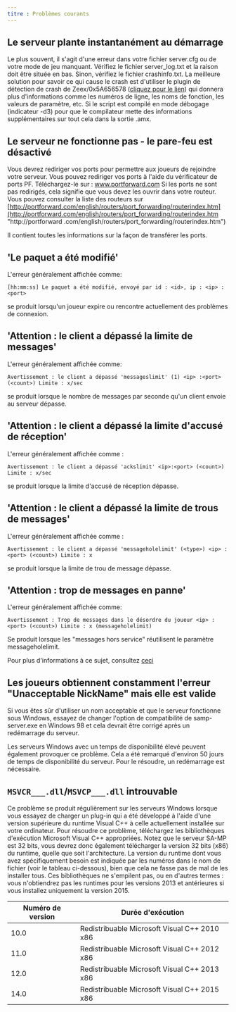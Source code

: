 ```yaml
---
titre : Problèmes courants
---
```


## Le serveur plante instantanément au démarrage

Le plus souvent, il s'agit d'une erreur dans votre fichier server.cfg ou de votre mode de jeu manquant. Vérifiez le fichier server_log.txt et la raison doit être située en bas. Sinon, vérifiez le fichier crashinfo.txt. La meilleure solution pour savoir ce qui cause le crash est d'utiliser le plugin de détection de crash de Zeex/0x5A656578 ([cliquez pour le lien](https://github.com/Zeex/samp-plugin-crashdetect)) qui donnera plus d'informations comme les numéros de ligne, les noms de fonction, les valeurs de paramètre, etc. Si le script est compilé en mode débogage (indicateur -d3) pour que le compilateur mette des informations supplémentaires sur tout cela dans la sortie .amx.

## Le serveur ne fonctionne pas - le pare-feu est désactivé

Vous devrez rediriger vos ports pour permettre aux joueurs de rejoindre votre serveur. Vous pouvez rediriger vos ports à l'aide du vérificateur de ports PF. Téléchargez-le sur : www.portforward.com Si les ports ne sont pas redirigés, cela signifie que vous devez les ouvrir dans votre routeur. Vous pouvez consulter la liste des routeurs sur [http://portforward.com/english/routers/port_forwarding/routerindex.htm](http://portforward.com/english/routers/port_forwarding/routerindex.htm "http://portforward .com/english/routers/port_forwarding/routerindex.htm")

Il contient toutes les informations sur la façon de transférer les ports.

## 'Le paquet a été modifié'

L'erreur généralement affichée comme:

```
[hh:mm:ss] Le paquet a été modifié, envoyé par id : <id>, ip : <ip> :<port>
```

se produit lorsqu'un joueur expire ou rencontre actuellement des problèmes de connexion.

## 'Attention : le client a dépassé la limite de messages'

L'erreur généralement affichée comme:

```
Avertissement : le client a dépassé 'messageslimit' (1) <ip> :<port> (<count>) Limite : x/sec
```

se produit lorsque le nombre de messages par seconde qu'un client envoie au serveur dépasse.

## 'Attention : le client a dépassé la limite d'accusé de réception'

L'erreur généralement affichée comme :

```
Avertissement : le client a dépassé 'ackslimit' <ip>:<port> (<count>) Limite : x/sec
```

se produit lorsque la limite d'accusé de réception dépasse.

## 'Attention : le client a dépassé la limite de trous de messages'

L'erreur généralement affichée comme :

```
Avertissement : le client a dépassé 'messageholelimit' (<type>) <ip> :<port> (<count>) Limite : x
```

se produit lorsque la limite de trou de message dépasse.

## 'Attention : trop de messages en panne'

L'erreur généralement affichée comme:

```
Avertissement : Trop de messages dans le désordre du joueur <ip> :<port> (<count>) Limite : x (messageholelimit)
```

Se produit lorsque les "messages hors service" réutilisent le paramètre messageholelimit.

Pour plus d'informations à ce sujet, consultez [ceci](https://open.mp/docs/server/ControllingServer#RCON_Commands)

## Les joueurs obtiennent constamment l'erreur "Unacceptable NickName" mais elle est valide

Si vous êtes sûr d'utiliser un nom acceptable et que le serveur fonctionne sous Windows, essayez de changer l'option de compatibilité de samp-server.exe en Windows 98 et cela devrait être corrigé après un redémarrage du serveur.

Les serveurs Windows avec un temps de disponibilité élevé peuvent également provoquer ce problème. Cela a été remarqué d'environ 50 jours de temps de disponibilité du serveur. Pour le résoudre, un redémarrage est nécessaire.

## `MSVCR___.dll`/`MSVCP___.dll` introuvable

Ce problème se produit régulièrement sur les serveurs Windows lorsque vous essayez de charger un plug-in qui a été développé à l'aide d'une version supérieure du runtime Visual C++ à celle actuellement installée sur votre ordinateur. Pour résoudre ce problème, téléchargez les bibliothèques d'exécution Microsoft Visual C++ appropriées. Notez que le serveur SA-MP est 32 bits, vous devrez donc également télécharger la version 32 bits (x86) du runtime, quelle que soit l'architecture. La version du runtime dont vous avez spécifiquement besoin est indiquée par les numéros dans le nom de fichier (voir le tableau ci-dessous), bien que cela ne fasse pas de mal de les installer tous. Ces bibliothèques ne s'empilent pas, ou en d'autres termes : vous n'obtiendrez pas les runtimes pour les versions 2013 et antérieures si vous installez uniquement la version 2015.

| Numéro de version | Durée d'exécution |
| -------------- | --------------------------------------------- |
| 10.0 | Redistribuable Microsoft Visual C++ 2010 x86 |
| 11.0 | Redistribuable Microsoft Visual C++ 2012 x86 |
| 12.0 | Redistribuable Microsoft Visual C++ 2013 x86 |
| 14.0 | Redistribuable Microsoft Visual C++ 2015 x86 |
